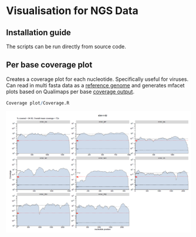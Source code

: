 # Visualisation for NGS Data


## Installation guide

The scripts can be run directly from source code.

## Per base coverage plot

Creates a coverage plot for each nucleotide. Specifically useful for viruses. Can read in multi fasta data as a [reference genome](https://github.com/jonas-fuchs/General-NGS-visualisation-tools/tree/main/Coverage%20plot/Reference.fasta) and generates mfacet plots based on Qualimaps per base [coverage output](https://github.com/jonas-fuchs/General-NGS-visualisation-tools/tree/main/Coverage%20plot/Coverage.tsv).

```R
Coverage plot/Coverage.R
```

![Example output](https://github.com/jonas-fuchs/General-NGS-visualisation-tools/blob/main/Coverage%20plot/Coverage.PNG)